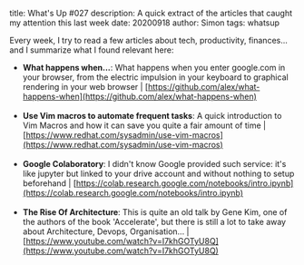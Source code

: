 title: What's Up #027
description: A quick extract of the articles that caught my attention this last week
date: 20200918
author: Simon
tags: whatsup

Every week, I try to read a few articles about tech, productivity, finances... and I summarize what I found relevant here:

* __What happens when...__: What happens when you enter google.com in your browser, from the electric impulsion in your keyboard to graphical rendering in your web browser | [https://github.com/alex/what-happens-when](https://github.com/alex/what-happens-when)
<br></br>
* __Use Vim macros to automate frequent tasks__: A quick introduction to Vim Macros and how it can save you quite a fair amount of time | [https://www.redhat.com/sysadmin/use-vim-macros](https://www.redhat.com/sysadmin/use-vim-macros)
<br></br>
* __Google Colaboratory__: I didn't know Google provided such service: it's like jupyter but linked to your drive account and without nothing to setup beforehand | [https://colab.research.google.com/notebooks/intro.ipynb](https://colab.research.google.com/notebooks/intro.ipynb)
<br></br>
* __The Rise Of Architecture__: This is quite an old talk by Gene Kim, one of the authors of the book 'Accelerate', but there is still a lot to take away about Architecture, Devops, Organisation... | [https://www.youtube.com/watch?v=I7khGOTyU8Q](https://www.youtube.com/watch?v=I7khGOTyU8Q)
<br></br>

